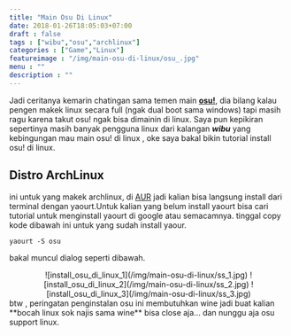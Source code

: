 ```yaml
---
title: "Main Osu Di Linux"
date: 2018-01-26T18:05:03+07:00
draft : false
tags : ["wibu","osu","archlinux"]
categories : ["Game","Linux"]
featureimage : "/img/main-osu-di-linux/osu_.jpg"
menu : ""
description : ""
---
```

Jadi ceritanya kemarin chatingan sama temen main [**osu!**](//osu.ppy.sh/home), dia bilang kalau pengen makek linux secara full (ngak dual boot sama windows) tapi masih ragu karena takut osu! ngak bisa dimainin di linux. Saya pun kepikiran sepertinya masih banyak pengguna linux dari kalangan _**wibu**_ yang kebingungan mau main osu! di linux , oke saya bakal bikin tutorial install osu! di linux.

## Distro ArchLinux
ini untuk yang makek archlinux, di [AUR](https://aur.archlinux.org/) jadi kalian bisa langsung install dari terminal dengan  yaourt.Untuk kalian yang belum install yaourt bisa cari tutorial untuk menginstall yaourt di google atau semacamnya.
tinggal copy kode dibawah ini untuk yang sudah install yaour.
```
yaourt -S osu
```
bakal muncul dialog seperti dibawah.
<center>
![install_osu_di_linux_1](/img/main-osu-di-linux/ss_1.jpg)
![install_osu_di_linux_2](/img/main-osu-di-linux/ss_2.jpg)
![install_osu_di_linux_3](/img/main-osu-di-linux/ss_3.jpg)
</center>
btw , peringatan penginstalan osu ini membutuhkan wine jadi buat kalian **bocah linux sok najis sama wine** bisa close aja... dan nunggu aja osu support linux.
